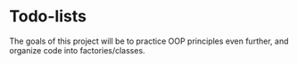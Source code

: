 # Todo-lists

The goals of this project will be to practice OOP principles even further, and organize code into factories/classes.